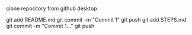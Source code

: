 clone repository from github desktop

git add README.md
git commit -m "Commit 1"
git push
git add STEPS.md
git commit -m "Commit 1..."
git push
